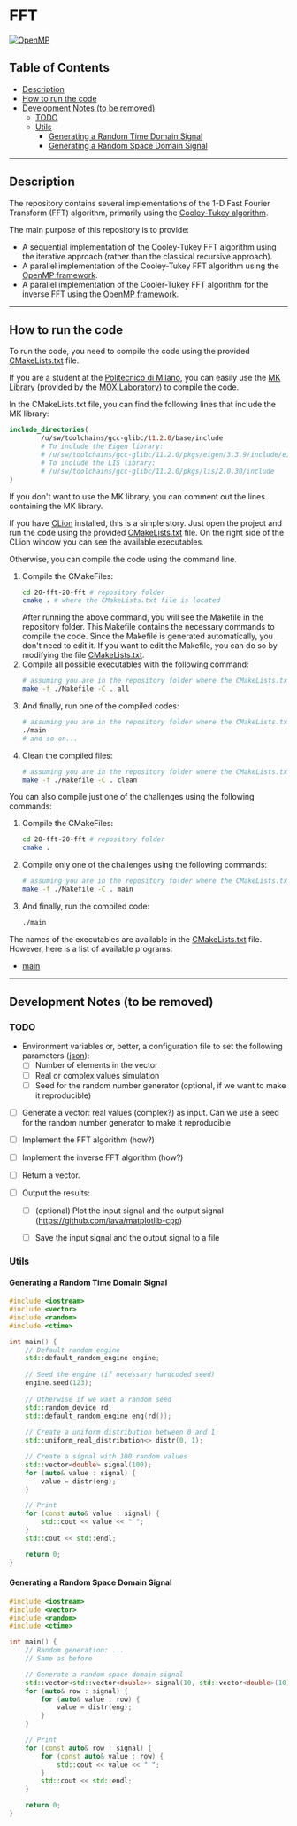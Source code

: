 # FFT

[![OpenMP](https://img.shields.io/badge/OpenMP-5.2-blue.svg)](https://www.openmp.org/)

## Table of Contents

- [Description](#description)
- [How to run the code](#how-to-run-the-code)
- [Development Notes (to be removed)](#development-notes-to-be-removed)
  - [TODO](#todo)
  - [Utils](#utils)
    - [Generating a Random Time Domain Signal](#generating-a-random-time-domain-signal)
    - [Generating a Random Space Domain Signal](#generating-a-random-space-domain-signal)

------------------------------------------------------------------------------------------------------------------------

## Description

The repository contains several implementations of the 1-D Fast Fourier Transform (FFT) algorithm, primarily using the
[Cooley-Tukey algorithm][CK-FFT].

The main purpose of this repository is to provide:
- A sequential implementation of the Cooley-Tukey FFT algorithm using the iterative approach
  (rather than the classical recursive approach).
- A parallel implementation of the Cooley-Tukey FFT algorithm using the [OpenMP framework][OpenMP].
- A parallel implementation of the Cooler-Tukey FFT algorithm for the inverse FFT using the [OpenMP framework][OpenMP].

------------------------------------------------------------------------------------------------------------------------

## How to run the code

To run the code, you need to compile the code using the provided [CMakeLists.txt](CMakeLists.txt) file.

If you are a student at the [Politecnico di Milano][POLIMI],
you can easily use the [MK Library][MK library] (provided by the [MOX Laboratory][MOX Laboratory]) to compile the code.

In the CMakeLists.txt file, you can find the following lines that include the MK library:
```cmake
include_directories(
        /u/sw/toolchains/gcc-glibc/11.2.0/base/include
        # To include the Eigen library:
        # /u/sw/toolchains/gcc-glibc/11.2.0/pkgs/eigen/3.3.9/include/eigen3
        # To include the LIS library:
        # /u/sw/toolchains/gcc-glibc/11.2.0/pkgs/lis/2.0.30/include
)
```
If you don't want to use the MK library, you can comment out the lines containing the MK library.

If you have [CLion][CLion] installed, this is a simple story. Just open the project and run the code using the provided
[CMakeLists.txt](CMakeLists.txt) file. On the right side of the CLion window you can see the available executables.

Otherwise, you can compile the code using the command line.
1. Compile the CMakeFiles:
   ```bash
   cd 20-fft-20-fft # repository folder
   cmake . # where the CMakeLists.txt file is located
   ```
   After running the above command, you will see the Makefile in the repository folder.
   This Makefile contains the necessary commands to compile the code.
   Since the Makefile is generated automatically, you don't need to edit it.
   If you want to edit the Makefile, you can do so by modifying the file [CMakeLists.txt](CMakeLists.txt).
2. Compile all possible executables with the following command:
   ```bash
   # assuming you are in the repository folder where the CMakeLists.txt file is located
   make -f ./Makefile -C . all
   ```
3. And finally, run one of the compiled codes:
   ```bash
   # assuming you are in the repository folder where the CMakeLists.txt file is located
   ./main
   # and so on...
   ```
4. Clean the compiled files:
   ```bash
   # assuming you are in the repository folder where the CMakeLists.txt file is located
   make -f ./Makefile -C . clean
   ```

You can also compile just one of the challenges using the following commands:
1. Compile the CMakeFiles:
   ```bash
   cd 20-fft-20-fft # repository folder
   cmake .
   ```
2. Compile only one of the challenges using the following commands:
   ```bash
   # assuming you are in the repository folder where the CMakeLists.txt file is located
   make -f ./Makefile -C . main
   ```
3. And finally, run the compiled code:
   ```bash
   ./main
   ```

The names of the executables are available in the [CMakeLists.txt](CMakeLists.txt) file.
However, here is a list of available programs:
- [main](src/main.cpp)

------------------------------------------------------------------------------------------------------------------------

## Development Notes (to be removed)

### TODO

- Environment variables or, better, a configuration file to set the following parameters
  ([json](https://github.com/nlohmann/json?tab=readme-ov-file)): 
  - [ ] Number of elements in the vector
  - [ ] Real or complex values simulation
  - [ ] Seed for the random number generator (optional, if we want to make it reproducible)

- [ ] Generate a vector: real values (complex?) as input.
  Can we use a seed for the random number generator to make it reproducible

- [ ] Implement the FFT algorithm (how?)

- [ ] Implement the inverse FFT algorithm (how?)

- [ ] Return a vector.

- [ ] Output the results:
  - [ ] (optional) Plot the input signal and the output signal (https://github.com/lava/matplotlib-cpp)
  - [ ] Save the input signal and the output signal to a file


### Utils

#### Generating a Random Time Domain Signal

```cpp
#include <iostream>
#include <vector>
#include <random>
#include <ctime>

int main() {
    // Default random engine
    std::default_random_engine engine;
    
    // Seed the engine (if necessary hardcoded seed)
    engine.seed(123);
    
    // Otherwise if we want a random seed
    std::random_device rd;
    std::default_random_engine eng(rd());
    
    // Create a uniform distribution between 0 and 1
    std::uniform_real_distribution<> distr(0, 1);

    // Create a signal with 100 random values
    std::vector<double> signal(100);
    for (auto& value : signal) {
        value = distr(eng);
    }

    // Print
    for (const auto& value : signal) {
        std::cout << value << " ";
    }
    std::cout << std::endl;

    return 0;
}
```

#### Generating a Random Space Domain Signal

```cpp
#include <iostream>
#include <vector>
#include <random>
#include <ctime>

int main() {
    // Random generation: ...
    // Same as before

    // Generate a random space domain signal
    std::vector<std::vector<double>> signal(10, std::vector<double>(10));
    for (auto& row : signal) {
        for (auto& value : row) {
            value = distr(eng);
        }
    }

    // Print
    for (const auto& row : signal) {
        for (const auto& value : row) {
            std::cout << value << " ";
        }
        std::cout << std::endl;
    }

    return 0;
}
```


[OpenMP]: https://www.openmp.org/
[POLIMI]: https://www.polimi.it/
[CLion]: https://www.jetbrains.com/clion/
[CK-FFT]: https://en.wikipedia.org/wiki/Cooley%E2%80%93Tukey_FFT_algorithm
[MOX Laboratory]: https://mox.polimi.it/
[MK library]: https://github.com/pcafrica/mk